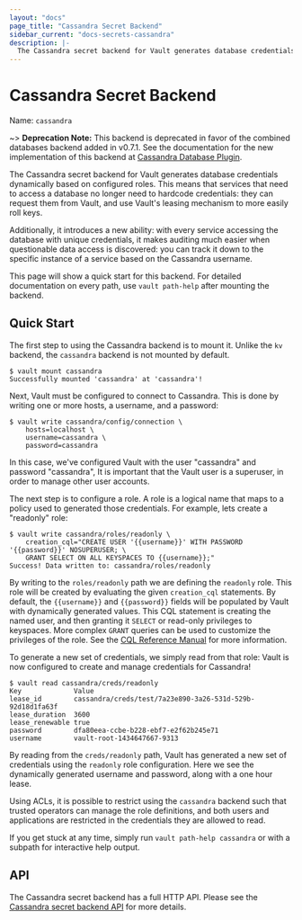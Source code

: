 ```yaml
---
layout: "docs"
page_title: "Cassandra Secret Backend"
sidebar_current: "docs-secrets-cassandra"
description: |-
  The Cassandra secret backend for Vault generates database credentials to access Cassandra.
---
```


# Cassandra Secret Backend

Name: `cassandra`

~> **Deprecation Note:** This backend is deprecated in favor of the
combined databases backend added in v0.7.1. See the documentation for
the new implementation of this backend at
[Cassandra Database Plugin](/docs/secrets/databases/cassandra.html).

The Cassandra secret backend for Vault generates database credentials
dynamically based on configured roles. This means that services that need
to access a database no longer need to hardcode credentials: they can request
them from Vault, and use Vault's leasing mechanism to more easily roll keys.

Additionally, it introduces a new ability: with every service accessing
the database with unique credentials, it makes auditing much easier when
questionable data access is discovered: you can track it down to the specific
instance of a service based on the Cassandra username.

This page will show a quick start for this backend. For detailed documentation
on every path, use `vault path-help` after mounting the backend.

## Quick Start

The first step to using the Cassandra backend is to mount it.
Unlike the `kv` backend, the `cassandra` backend is not mounted by default.

```text
$ vault mount cassandra
Successfully mounted 'cassandra' at 'cassandra'!
```

Next, Vault must be configured to connect to Cassandra. This is done by
writing one or more hosts, a username, and a password:

```text
$ vault write cassandra/config/connection \
    hosts=localhost \
    username=cassandra \
    password=cassandra
```

In this case, we've configured Vault with the user "cassandra" and password "cassandra",
It is important that the Vault user is a superuser, in order to manage other user accounts.

The next step is to configure a role. A role is a logical name that maps
to a policy used to generated those credentials. For example, lets create
a "readonly" role:

```text
$ vault write cassandra/roles/readonly \
    creation_cql="CREATE USER '{{username}}' WITH PASSWORD '{{password}}' NOSUPERUSER; \
    GRANT SELECT ON ALL KEYSPACES TO {{username}};"
Success! Data written to: cassandra/roles/readonly
```

By writing to the `roles/readonly` path we are defining the `readonly` role.
This role will be created by evaluating the given `creation_cql` statements. By
default, the `{{username}}` and `{{password}}` fields will be populated by
Vault with dynamically generated values. This CQL statement is creating
the named user, and then granting it `SELECT` or read-only privileges
to keyspaces. More complex `GRANT` queries can be used to
customize the privileges of the role. See the [CQL Reference Manual](https://docs.datastax.com/en/cql/3.1/cql/cql_reference/grant_r.html)
for more information.

To generate a new set of credentials, we simply read from that role:
Vault is now configured to create and manage credentials for Cassandra!

```text
$ vault read cassandra/creds/readonly
Key           	Value
lease_id       	cassandra/creds/test/7a23e890-3a26-531d-529b-92d18d1fa63f
lease_duration 	3600
lease_renewable	true
password       	dfa80eea-ccbe-b228-ebf7-e2f62b245e71
username       	vault-root-1434647667-9313
```

By reading from the `creds/readonly` path, Vault has generated a new
set of credentials using the `readonly` role configuration. Here we
see the dynamically generated username and password, along with a one
hour lease.

Using ACLs, it is possible to restrict using the `cassandra` backend such
that trusted operators can manage the role definitions, and both
users and applications are restricted in the credentials they are
allowed to read.

If you get stuck at any time, simply run `vault path-help cassandra` or with a
subpath for interactive help output.

## API

The Cassandra secret backend has a full HTTP API. Please see the
[Cassandra secret backend API](/api/secret/cassandra/index.html) for more
details.
